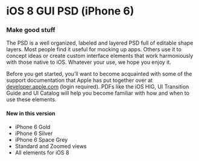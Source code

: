 # iOS 8 GUI PSD (iPhone 6)

### Make good stuff

The PSD is a well organized, labeled and layered PSD full of editable shape layers. Most people find it useful for mocking up apps. Others use it to concept ideas or create custom interface elements that work harmoniously with those native to iOS. Whatever your use, we hope you enjoy it.

Before you get started, you’ll want to become acquainted with some of the support documentation that Apple has put together over at [developer.apple.com](http://developer.apple.com/) (login required). PDFs like the iOS HIG, UI Transition Guide and UI Catalog will help you become familiar with how and when to use these elements.

#### New in this version
* iPhone 6 Gold
* iPhone 6 Silver
* iPhone 6 Space Grey
* Standard and Zoomed views
* All elements for iOS 8
